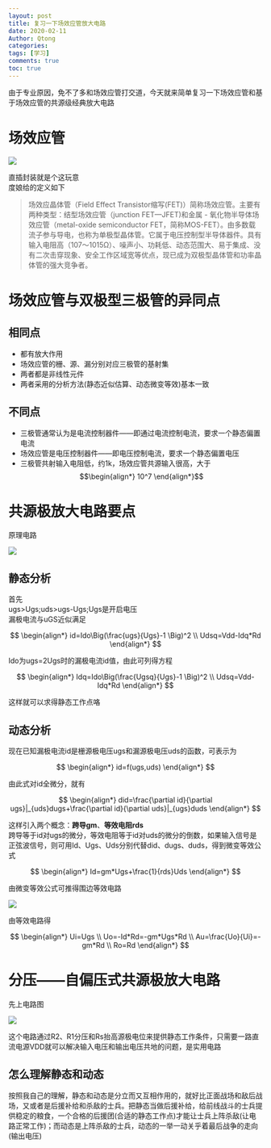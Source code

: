 ```yaml
---
layout: post
title: 复习一下场效应管放大电路
date: 2020-02-11
Author: Qtong
categories: 
tags: [学习]
comments: true
toc: true
--- 
```


由于专业原因，免不了多和场效应管打交道，今天就来简单复习一下场效应管和基于场效应管的共源级经典放大电路

# 场效应管

<a href="https://sm.ms/image/Ub8cR7rtn5iYwXj" target="_blank"><img src="https://i.loli.net/2020/02/10/Ub8cR7rtn5iYwXj.jpg" ></a>

直插封装就是个这玩意   
度娘给的定义如下
>场效应晶体管（Field Effect Transistor缩写(FET)）简称场效应管。主要有两种类型：结型场效应管（junction FET—JFET)和金属 - 氧化物半导体场效应管（metal-oxide semiconductor FET，简称MOS-FET）。由多数载流子参与导电，也称为单极型晶体管。它属于电压控制型半导体器件。具有输入电阻高（107～1015Ω）、噪声小、功耗低、动态范围大、易于集成、没有二次击穿现象、安全工作区域宽等优点，现已成为双极型晶体管和功率晶体管的强大竞争者。

# 场效应管与双极型三极管的异同点

## 相同点  
* 都有放大作用
* 场效应管的栅、源、漏分别对应三极管的基射集
* 两者都是非线性元件
* 两者采用的分析方法(静态近似估算、动态微变等效)基本一致  
## 不同点  
* 三极管通常认为是电流控制器件——即通过电流控制电流，要求一个静态偏置电流
* 场效应管是电压控制器件——即电压控制电流，要求一个静态偏置电压
* 三极管共射输入电阻低，约1k，场效应管共源输入很高，大于$$\begin{align*} 10^7 \end{align*}$$

# 共源极放大电路要点

原理电路


<a href="https://sm.ms/image/1PNmlbkpcSTyMJz" target="_blank"><img src="https://i.loli.net/2020/02/10/1PNmlbkpcSTyMJz.png" ></a>

## 静态分析
首先  
ugs>Ugs;uds>ugs-Ugs;Ugs是开启电压  
漏极电流与uGS近似满足


$$
\begin{align*}
id=Ido\Big(\frac{ugs}{Ugs}-1 \Big)^2 \\
Udsq=Vdd-Idq*Rd
\end{align*}  
$$


Ido为ugs=2Ugs时的漏极电流id值，由此可列得方程


$$
\begin{align*}
Idq=Ido\Big(\frac{Ugsq}{Ugs}-1 \Big)^2 \\
Udsq=Vdd-Idq*Rd
\end{align*}  
$$ 


这样就可以求得静态工作点咯


## 动态分析
现在已知漏极电流id是栅源极电压ugs和漏源极电压uds的函数，可表示为


$$
\begin{align*} 
id=f(ugs,uds)
\end{align*}  
$$ 


由此式对id全微分，就有


$$
\begin{align*} 
did=\frac{\partial id}{\partial ugs}|_{uds}dugs+\frac{\partial id}{\partial uds}|_{ugs}duds
\end{align*}  
$$ 

这样引入两个概念：**跨导gm**、**等效电阻rds**  
跨导等于id对ugs的微分，等效电阻等于id对uds的微分的倒数，如果输入信号是正弦波信号，则可用Id、Ugs、Uds分别代替did、dugs、duds，得到微变等效公式


$$
\begin{align*} 
Id=gm*Ugs+\frac{1}{rds}Uds
\end{align*}  
$$ 

由微变等效公式可推得围边等效电路

<a href="https://sm.ms/image/TzR3y4YNDjbSGke" target="_blank"><img src="https://i.loli.net/2020/02/11/TzR3y4YNDjbSGke.png" ></a>


由等效电路得


$$
\begin{align*} 
Ui=Ugs \\
Uo=-Id*Rd=-gm*Ugs*Rd \\
Au=\frac{Uo}{Ui}=-gm*Rd \\
Ro=Rd
\end{align*}  
$$ 

# 分压——自偏压式共源极放大电路

先上电路图

<a href="https://sm.ms/image/bdmgGpz6vCwWks5" target="_blank"><img src="https://i.loli.net/2020/02/11/bdmgGpz6vCwWks5.png" ></a>

这个电路通过R2、R1分压和Rs抬高源极电位来提供静态工作条件，只需要一路直流电源VDD就可以解决输入电压和输出电压共地的问题，是实用电路

## 怎么理解静态和动态
按照我自己的理解，静态和动态是分立而又互相作用的，就好比正面战场和敌后战场，又或者是后援补给和杀敌的士兵。把静态当做后援补给，给前线战斗的士兵提供稳定的粮食，一个合格的后援团(合适的静态工作点)才能让士兵上阵杀敌(让电路正常工作)；而动态是上阵杀敌的士兵，动态的一举一动关乎着最后战争的走向(输出电压)